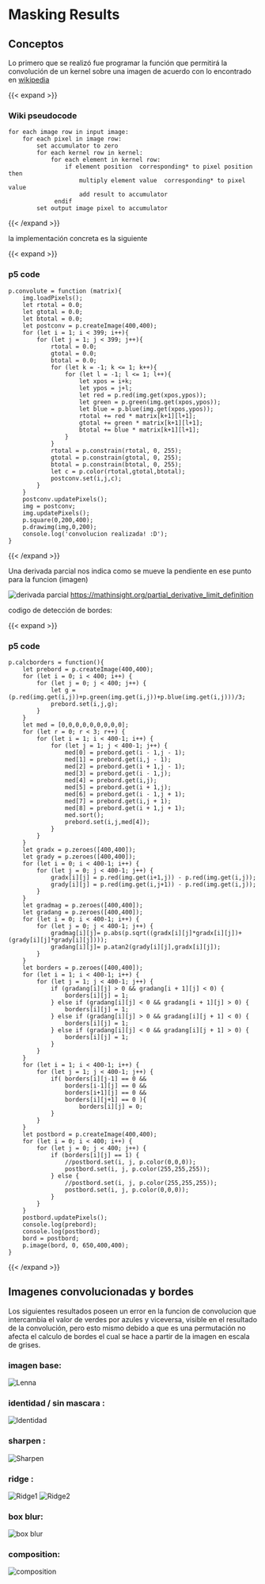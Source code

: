 # Masking Results

## Conceptos

Lo primero que se realizó fue programar la función que permitirá la convolución de un kernel sobre una imagen de acuerdo con lo encontrado en [wikipedia](https://en.wikipedia.org/wiki/Kernel_(image_processing))

{{< expand >}}
### Wiki pseudocode
    for each image row in input image:
        for each pixel in image row:
            set accumulator to zero
            for each kernel row in kernel:
                for each element in kernel row:
                    if element position  corresponding* to pixel position then
                        multiply element value  corresponding* to pixel value
                        add result to accumulator
                 endif
            set output image pixel to accumulator
{{< /expand >}}

la implementación concreta es la siguiente

{{< expand >}}
### p5 code
    p.convolute = function (matrix){
        img.loadPixels();
        let rtotal = 0.0;
        let gtotal = 0.0;
        let btotal = 0.0;
        let postconv = p.createImage(400,400);
        for (let i = 1; i < 399; i++){
            for (let j = 1; j < 399; j++){
                rtotal = 0.0;
                gtotal = 0.0;
                btotal = 0.0;
                for (let k = -1; k <= 1; k++){
                    for (let l = -1; l <= 1; l++){
                        let xpos = i+k;
                        let ypos = j+l;
                        let red = p.red(img.get(xpos,ypos));
                        let green = p.green(img.get(xpos,ypos));
                        let blue = p.blue(img.get(xpos,ypos));
                        rtotal += red * matrix[k+1][l+1];
                        gtotal += green * matrix[k+1][l+1];
                        btotal += blue * matrix[k+1][l+1];
                    }
                }
                rtotal = p.constrain(rtotal, 0, 255);
                gtotal = p.constrain(gtotal, 0, 255);
                btotal = p.constrain(btotal, 0, 255);
                let c = p.color(rtotal,gtotal,btotal);
                postconv.set(i,j,c);
            }
        }
        postconv.updatePixels();
        img = postconv;
        img.updatePixels();
        p.square(0,200,400);
        p.drawimg(img,0,200);
        console.log('convolucion realizada! :D');
    }
{{< /expand >}}

Una derivada parcial nos indica como se mueve la pendiente en ese punto para la funcion (imagen)


![derivada parcial](/showcasevc/sketches/partial_derivative.png)
https://mathinsight.org/partial_derivative_limit_definition

codigo de detección de bordes:

{{< expand >}}
### p5 code
    p.calcborders = function(){
        let prebord = p.createImage(400,400);
        for (let i = 0; i < 400; i++) {
            for (let j = 0; j < 400; j++) {
                let g = (p.red(img.get(i,j))+p.green(img.get(i,j))+p.blue(img.get(i,j)))/3;
                prebord.set(i,j,g);
            }
        }
        let med = [0,0,0,0,0,0,0,0,0];
        for (let r = 0; r < 3; r++) {
            for (let i = 1; i < 400-1; i++) {
                for (let j = 1; j < 400-1; j++) {
                    med[0] = prebord.get(i - 1,j - 1);
                    med[1] = prebord.get(i,j - 1);
                    med[2] = prebord.get(i + 1,j - 1);
                    med[3] = prebord.get(i - 1,j);
                    med[4] = prebord.get(i,j);
                    med[5] = prebord.get(i + 1,j);
                    med[6] = prebord.get(i - 1,j + 1);
                    med[7] = prebord.get(i,j + 1);
                    med[8] = prebord.get(i + 1,j + 1);
                    med.sort();
                    prebord.set(i,j,med[4]);
                }
            }
        }
        let gradx = p.zeroes([400,400]);
        let grady = p.zeroes([400,400]);
        for (let i = 0; i < 400-1; i++) {
            for (let j = 0; j < 400-1; j++) {
                gradx[i][j] = p.red(img.get(i+1,j)) - p.red(img.get(i,j));
                grady[i][j] = p.red(img.get(i,j+1)) - p.red(img.get(i,j));
            }
        }
        let gradmag = p.zeroes([400,400]);
        let gradang = p.zeroes([400,400]);
        for (let i = 0; i < 400-1; i++) {
            for (let j = 0; j < 400-1; j++) {
                gradmag[i][j]= p.abs(p.sqrt((gradx[i][j]*gradx[i][j])+(grady[i][j]*grady[i][j])));
                gradang[i][j]= p.atan2(grady[i][j],gradx[i][j]);
            }
        } 
        let borders = p.zeroes([400,400]);
        for (let i = 1; i < 400-1; i++) {
            for (let j = 1; j < 400-1; j++) {
                if (gradang[i][j] > 0 && gradang[i + 1][j] < 0) {
                    borders[i][j] = 1;
                } else if (gradang[i][j] < 0 && gradang[i + 1][j] > 0) {
                    borders[i][j] = 1;
                } else if (gradang[i][j] > 0 && gradang[i][j + 1] < 0) {
                    borders[i][j] = 1;
                } else if (gradang[i][j] < 0 && gradang[i][j + 1] > 0) {
                    borders[i][j] = 1;
                }
            }
        }
        for (let i = 1; i < 400-1; i++) {
            for (let j = 1; j < 400-1; j++) {
                if( borders[i][j-1] == 0 &&
                    borders[i-1][j] == 0 &&
                    borders[i+1][j] == 0 &&
                    borders[i][j+1] == 0 ){
                        borders[i][j] = 0;
                }
            }
        }
        let postbord = p.createImage(400,400);
        for (let i = 0; i < 400; i++) {
            for (let j = 0; j < 400; j++) {
                if (borders[i][j] == 1) {
                    //postbord.set(i, j, p.color(0,0,0));
                    postbord.set(i, j, p.color(255,255,255));
                } else {
                    //postbord.set(i, j, p.color(255,255,255));
                    postbord.set(i, j, p.color(0,0,0));
                }
            }
        }
        postbord.updatePixels();
        console.log(prebord);
        console.log(postbord);
        bord = postbord;
        p.image(bord, 0, 650,400,400);
    }
{{< /expand >}}

## Imagenes convolucionadas y bordes

Los siguientes resultados poseen un error en la funcion de convolucion que intercambia el valor de verdes por azules y viceversa, visible en el resultado de la convolución, pero esto mismo debido a que es una permutación no afecta el calculo de bordes el cual se hace a partir de la imagen en escala de grises.

### imagen base:

![Lenna](/showcasevc/sketches/lenna.png)

### identidad / sin mascara :

![Identidad](/showcasevc/sketches/ident.png)

### sharpen :

![Sharpen](/showcasevc/sketches/sharpen.png)

### ridge :

![Ridge1](/showcasevc/sketches/ridge1.png)
![Ridge2](/showcasevc/sketches/ridge2.png)

### box blur:

![box blur](/showcasevc/sketches/boxblur.png)

### composition:

![composition](/showcasevc/sketches/maskcomposition.png)